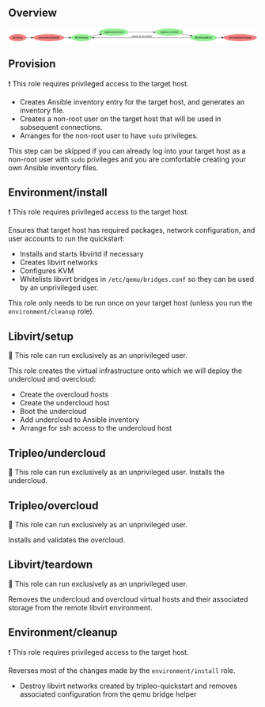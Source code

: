 ## Overview

![Workflow overview](workflow.png)

## Provision

:exclamation: This role requires privileged access to the target host.

- Creates Ansible inventory entry for the target host, and generates an
  inventory file.
- Creates a non-root user on the target host that will be used in
  subsequent connections.
- Arranges for the non-root user to have `sudo` privileges.

This step can be skipped if you can already log into your target host
as a non-root user with `sudo` privileges and you are comfortable
creating your own Ansible inventory files.

## Environment/install

:exclamation: This role requires privileged access to the target host.

Ensures that target host has required packages, network configuration,
and user accounts to run the quickstart:

- Installs and starts libvirtd if necessary
- Creates libvirt networks
- Configures KVM
- Whitelists libvirt bridges in `/etc/qemu/bridges.conf` so they can
  be used by an unprivileged user.

This role only needs to be run once on your target host (unless you
run the `environment/cleanup` role).

## Libvirt/setup

:green_heart: This role can run exclusively as an unprivileged user.

This role creates the virtual infrastructure onto which we will deploy
the undercloud and overcloud:

- Create the overcloud hosts
- Create the undercloud host
- Boot the undercloud
- Add undercloud to Ansible inventory
- Arrange for ssh access to the undercloud host

## Tripleo/undercloud

:green_heart: This role can run exclusively as an unprivileged user.
Installs the undercloud.

## Tripleo/overcloud

:green_heart: This role can run exclusively as an unprivileged user.

Installs and validates the overcloud.

## Libvirt/teardown

:green_heart: This role can run exclusively as an unprivileged user.

Removes the undercloud and overcloud virtual hosts and their
associated storage from the remote libvirt environment.

## Environment/cleanup

:exclamation: This role requires privileged access to the target host.

Reverses most of the changes made by the `environment/install` role.

- Destroy libvirt networks created by tripleo-quickstart and removes
  associated configuration from the qemu bridge helper
